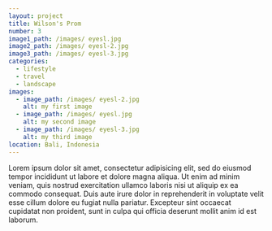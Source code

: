 ```yaml
---
layout: project
title: Wilson's Prom
number: 3
image1_path: /images/ eyesl.jpg
image2_path: /images/ eyesl-2.jpg
image3_path: /images/ eyesl-3.jpg
categories:
  - lifestyle
  - travel
  - landscape
images:
  - image_path: /images/ eyesl-2.jpg
    alt: my first image
  - image_path: /images/ eyesl.jpg
    alt: my second image
  - image_path: /images/ eyesl-3.jpg
    alt: my third image
location: Bali, Indonesia
---
```


Lorem ipsum dolor sit amet, consectetur adipisicing elit, sed do eiusmod tempor incididunt ut labore et dolore magna aliqua. Ut enim ad minim veniam, quis nostrud exercitation ullamco laboris nisi ut aliquip ex ea commodo consequat. Duis aute irure dolor in reprehenderit in voluptate velit esse cillum dolore eu fugiat nulla pariatur. Excepteur sint occaecat cupidatat non proident, sunt in culpa qui officia deserunt mollit anim id est laborum.
